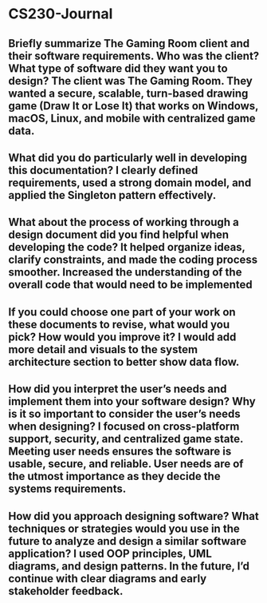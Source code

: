 # CS230-Journal
  **Briefly summarize The Gaming Room client and their software requirements. Who was the client? What type of software did they want you to design?**
  The client was The Gaming Room. They wanted a secure, scalable, turn-based drawing game (Draw It or Lose It) that works on Windows, macOS, Linux, and mobile with centralized game data.
---
**What did you do particularly well in developing this documentation?**
  I clearly defined requirements, used a strong domain model, and applied the Singleton pattern effectively.
---
**What about the process of working through a design document did you find helpful when developing the code?**
  It helped organize ideas, clarify constraints, and made the coding process smoother. Increased the understanding of the overall code that would need to be implemented
---
**If you could choose one part of your work on these documents to revise, what would you pick? How would you improve it?**
  I would add more detail and visuals to the system architecture section to better show data flow.
---  
**How did you interpret the user’s needs and implement them into your software design? Why is it so important to consider the user’s needs when designing?**
  I focused on cross-platform support, security, and centralized game state. Meeting user needs ensures the software is usable, secure, and reliable.
  User needs are of the utmost importance as they decide the systems requirements.
---
**How did you approach designing software? What techniques or strategies would you use in the future to analyze and design a similar software application?**
  I used OOP principles, UML diagrams, and design patterns. In the future, I’d continue with clear diagrams and early stakeholder feedback.
---
